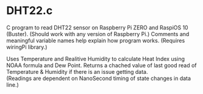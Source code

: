 # DHT22.c
C program to read DHT22 sensor on Raspberry Pi ZERO and RaspiOS 10 (Buster).  (Should work with any version of Raspberry Pi.)
Comments and meaningful variable names help explain how program works.  (Requires wiringPi library.)

Uses Temperature and Realitive Humidity to calculate Heat Index using NOAA formula and Dew Point.
Returns a chached value of last good read of Temperature & Humidity if there is an issue getting data.  
(Readings are dependent on NanoSecond timing of state changes in data line.)

